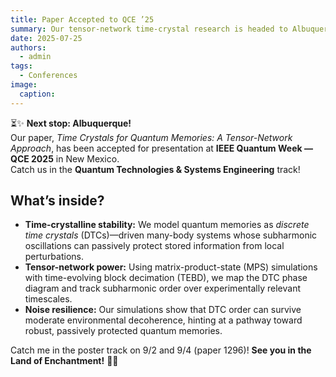 ```yaml
---
title: Paper Accepted to QCE ’25
summary: Our tensor-network time-crystal research is headed to Albuquerque!
date: 2025-07-25
authors:
  - admin
tags:
  - Conferences
image:
  caption: 
---
```


⏳✨ **Next stop: Albuquerque!**  
Our paper, *Time Crystals for Quantum Memories: A Tensor-Network Approach*, has been accepted for presentation at **IEEE Quantum Week — QCE 2025** in New Mexico.  
Catch us in the **Quantum Technologies & Systems Engineering** track!

## What’s inside?

- **Time-crystalline stability:** We model quantum memories as *discrete time crystals* (DTCs)—driven many-body systems whose subharmonic oscillations can passively protect stored information from local perturbations.
- **Tensor-network power:** Using matrix-product-state (MPS) simulations with time-evolving block decimation (TEBD), we map the DTC phase diagram and track subharmonic order over experimentally relevant timescales.
- **Noise resilience:** Our simulations show that DTC order can survive moderate environmental decoherence, hinting at a pathway toward robust, passively protected quantum memories.

Catch me in the poster track on 9/2 and 9/4 (paper 1296)!
**See you in the Land of Enchantment!** 🌵🌌
